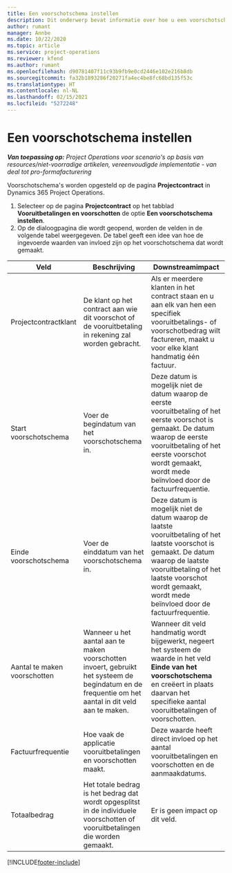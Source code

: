 ```yaml
---
title: Een voorschotschema instellen
description: Dit onderwerp bevat informatie over hoe u een voorschotschema in Project Operations instelt.
author: rumant
manager: Annbe
ms.date: 10/22/2020
ms.topic: article
ms.service: project-operations
ms.reviewer: kfend
ms.author: rumant
ms.openlocfilehash: d90781407f11c93b9fb9e0cd2446e102e216b8db
ms.sourcegitcommit: fa32b1893286f20271fa4ec4be8fc68bd135f53c
ms.translationtype: HT
ms.contentlocale: nl-NL
ms.lasthandoff: 02/15/2021
ms.locfileid: "5272248"
---
```

# <a name="set-up-a-retainer-schedule"></a>Een voorschotschema instellen

_**Van toepassing op:** Project Operations voor scenario's op basis van resources/niet-voorradige artikelen, vereenvoudigde implementatie - van deal tot pro-formafacturering_

Voorschotschema's worden opgesteld op de pagina **Projectcontract** in Dynamics 365 Project Operations.

1. Selecteer op de pagina **Projectcontract** op het tabblad **Vooruitbetalingen en voorschotten** de optie **Een voorschotschema instellen**.
2. Op de dialoogpagina die wordt geopend, worden de velden in de volgende tabel weergegeven. De tabel geeft een idee van hoe de ingevoerde waarden van invloed zijn op het voorschotschema dat wordt gemaakt.

| Veld | Beschrijving | Downstreamimpact |
| --- | --- | --- |
| Projectcontractklant | De klant op het contract aan wie dit voorschot of de vooruitbetaling in rekening zal worden gebracht. | Als er meerdere klanten in het contract staan en u aan elk van hen een specifiek vooruitbetalings- of voorschotbedrag wilt factureren, maakt u voor elke klant handmatig één factuur. |
| Start voorschotschema | Voer de begindatum van het voorschotschema in. | Deze datum is mogelijk niet de datum waarop de eerste vooruitbetaling of het eerste voorschot is gemaakt. De datum waarop de eerste vooruitbetaling of het eerste voorschot wordt gemaakt, wordt mede beïnvloed door de factuurfrequentie. |
| Einde voorschotschema | Voer de einddatum van het voorschotschema in. | Deze datum is mogelijk niet de datum waarop de laatste vooruitbetaling of het laatste voorschot is gemaakt. De datum waarop de laatste vooruitbetaling of het laatste voorschot wordt gemaakt, wordt mede beïnvloed door de factuurfrequentie. |
| Aantal te maken voorschotten | Wanneer u het aantal aan te maken voorschotten invoert, gebruikt het systeem de begindatum en de frequentie om het aantal in dit veld aan te maken. | Wanneer dit veld handmatig wordt bijgewerkt, negeert het systeem de waarde in het veld **Einde van het voorschotschema** en creëert in plaats daarvan het specifieke aantal vooruitbetalingen of voorschotten. |
| Factuurfrequentie | Hoe vaak de applicatie vooruitbetalingen en voorschotten maakt. | Deze waarde heeft direct invloed op het aantal vooruitbetalingen en voorschotten en de aanmaakdatums. |
| Totaalbedrag | Het totale bedrag is het bedrag dat wordt opgesplitst in de individuele voorschotten of vooruitbetalingen die worden gemaakt. | Er is geen impact op dit veld. |


[!INCLUDE[footer-include](../../includes/footer-banner.md)]